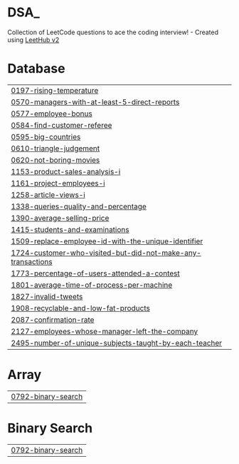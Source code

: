 # DSA_
Collection of LeetCode questions to ace the coding interview! - Created using [LeetHub v2](https://github.com/arunbhardwaj/LeetHub-2.0)


# Database
|  |
| ------- |
| [0197-rising-temperature](https://github.com/MukeshAnandmax/LeetCode_DSA_/tree/master/0197-rising-temperature) |
| [0570-managers-with-at-least-5-direct-reports](https://github.com/MukeshAnandmax/LeetCode_DSA_/tree/master/0570-managers-with-at-least-5-direct-reports) |
| [0577-employee-bonus](https://github.com/MukeshAnandmax/LeetCode_DSA_/tree/master/0577-employee-bonus) |
| [0584-find-customer-referee](https://github.com/MukeshAnandmax/LeetCode_DSA_/tree/master/0584-find-customer-referee) |
| [0595-big-countries](https://github.com/MukeshAnandmax/LeetCode_DSA_/tree/master/0595-big-countries) |
| [0610-triangle-judgement](https://github.com/MukeshAnandmax/LeetCode_DSA_/tree/master/0610-triangle-judgement) |
| [0620-not-boring-movies](https://github.com/MukeshAnandmax/LeetCode_DSA_/tree/master/0620-not-boring-movies) |
| [1153-product-sales-analysis-i](https://github.com/MukeshAnandmax/LeetCode_DSA_/tree/master/1153-product-sales-analysis-i) |
| [1161-project-employees-i](https://github.com/MukeshAnandmax/LeetCode_DSA_/tree/master/1161-project-employees-i) |
| [1258-article-views-i](https://github.com/MukeshAnandmax/LeetCode_DSA_/tree/master/1258-article-views-i) |
| [1338-queries-quality-and-percentage](https://github.com/MukeshAnandmax/LeetCode_DSA_/tree/master/1338-queries-quality-and-percentage) |
| [1390-average-selling-price](https://github.com/MukeshAnandmax/LeetCode_DSA_/tree/master/1390-average-selling-price) |
| [1415-students-and-examinations](https://github.com/MukeshAnandmax/LeetCode_DSA_/tree/master/1415-students-and-examinations) |
| [1509-replace-employee-id-with-the-unique-identifier](https://github.com/MukeshAnandmax/LeetCode_DSA_/tree/master/1509-replace-employee-id-with-the-unique-identifier) |
| [1724-customer-who-visited-but-did-not-make-any-transactions](https://github.com/MukeshAnandmax/LeetCode_DSA_/tree/master/1724-customer-who-visited-but-did-not-make-any-transactions) |
| [1773-percentage-of-users-attended-a-contest](https://github.com/MukeshAnandmax/LeetCode_DSA_/tree/master/1773-percentage-of-users-attended-a-contest) |
| [1801-average-time-of-process-per-machine](https://github.com/MukeshAnandmax/LeetCode_DSA_/tree/master/1801-average-time-of-process-per-machine) |
| [1827-invalid-tweets](https://github.com/MukeshAnandmax/LeetCode_DSA_/tree/master/1827-invalid-tweets) |
| [1908-recyclable-and-low-fat-products](https://github.com/MukeshAnandmax/LeetCode_DSA_/tree/master/1908-recyclable-and-low-fat-products) |
| [2087-confirmation-rate](https://github.com/MukeshAnandmax/LeetCode_DSA_/tree/master/2087-confirmation-rate) |
| [2127-employees-whose-manager-left-the-company](https://github.com/MukeshAnandmax/LeetCode_DSA_/tree/master/2127-employees-whose-manager-left-the-company) |
| [2495-number-of-unique-subjects-taught-by-each-teacher](https://github.com/MukeshAnandmax/LeetCode_DSA_/tree/master/2495-number-of-unique-subjects-taught-by-each-teacher) |
# Array
|  |
| ------- |
| [0792-binary-search](https://github.com/MukeshAnandmax/LeetCode_DSA_/tree/master/0792-binary-search) |
# Binary Search
|  |
| ------- |
| [0792-binary-search](https://github.com/MukeshAnandmax/LeetCode_DSA_/tree/master/0792-binary-search) |